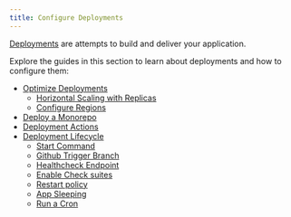 ```yaml
---
title: Configure Deployments
---
```


[Deployments](/reference/deployments) are attempts to build and deliver your application.

Explore the guides in this section to learn about deployments and how to configure them:
- [Optimize Deployments](/how-to/optimize-deployments)
  - [Horizontal Scaling with Replicas](/how-to/optimize-deployments#configure-horizontal-scaling)
  - [Configure Regions](/how-to/optimize-deployments#configure-regions)
- [Deploy a Monorepo](/how-to/deploy-a-monorepo)
- [Deployment Actions](/how-to/deployment-actions)
- [Deployment Lifecycle](/how-to/configure-deployment-lifecycle)
  - [Start Command]()
  - [Github Trigger Branch]()
  - [Healthcheck Endpoint]()
  - [Enable Check suites]()
  - [Restart policy]()
  - [App Sleeping]()
  - [Run a Cron]()